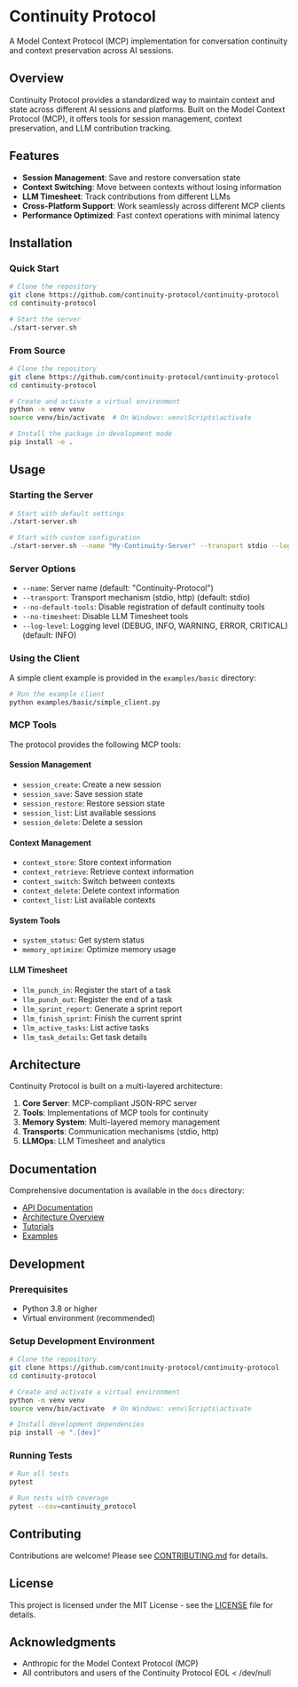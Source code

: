 # Continuity Protocol

A Model Context Protocol (MCP) implementation for conversation continuity and context preservation across AI sessions.

## Overview

Continuity Protocol provides a standardized way to maintain context and state across different AI sessions and platforms. Built on the Model Context Protocol (MCP), it offers tools for session management, context preservation, and LLM contribution tracking.

## Features

- **Session Management**: Save and restore conversation state
- **Context Switching**: Move between contexts without losing information
- **LLM Timesheet**: Track contributions from different LLMs
- **Cross-Platform Support**: Work seamlessly across different MCP clients
- **Performance Optimized**: Fast context operations with minimal latency

## Installation

### Quick Start

```bash
# Clone the repository
git clone https://github.com/continuity-protocol/continuity-protocol
cd continuity-protocol

# Start the server
./start-server.sh
```

### From Source

```bash
# Clone the repository
git clone https://github.com/continuity-protocol/continuity-protocol
cd continuity-protocol

# Create and activate a virtual environment
python -m venv venv
source venv/bin/activate  # On Windows: venv\Scripts\activate

# Install the package in development mode
pip install -e .
```

## Usage

### Starting the Server

```bash
# Start with default settings
./start-server.sh

# Start with custom configuration
./start-server.sh --name "My-Continuity-Server" --transport stdio --log-level DEBUG
```

### Server Options

- `--name`: Server name (default: "Continuity-Protocol")
- `--transport`: Transport mechanism (stdio, http) (default: stdio)
- `--no-default-tools`: Disable registration of default continuity tools
- `--no-timesheet`: Disable LLM Timesheet tools
- `--log-level`: Logging level (DEBUG, INFO, WARNING, ERROR, CRITICAL) (default: INFO)

### Using the Client

A simple client example is provided in the `examples/basic` directory:

```bash
# Run the example client
python examples/basic/simple_client.py
```

### MCP Tools

The protocol provides the following MCP tools:

#### Session Management

- `session_create`: Create a new session
- `session_save`: Save session state
- `session_restore`: Restore session state
- `session_list`: List available sessions
- `session_delete`: Delete a session

#### Context Management

- `context_store`: Store context information
- `context_retrieve`: Retrieve context information
- `context_switch`: Switch between contexts
- `context_delete`: Delete context information
- `context_list`: List available contexts

#### System Tools

- `system_status`: Get system status
- `memory_optimize`: Optimize memory usage

#### LLM Timesheet

- `llm_punch_in`: Register the start of a task
- `llm_punch_out`: Register the end of a task
- `llm_sprint_report`: Generate a sprint report
- `llm_finish_sprint`: Finish the current sprint
- `llm_active_tasks`: List active tasks
- `llm_task_details`: Get task details

## Architecture

Continuity Protocol is built on a multi-layered architecture:

1. **Core Server**: MCP-compliant JSON-RPC server
2. **Tools**: Implementations of MCP tools for continuity
3. **Memory System**: Multi-layered memory management
4. **Transports**: Communication mechanisms (stdio, http)
5. **LLMOps**: LLM Timesheet and analytics

## Documentation

Comprehensive documentation is available in the `docs` directory:

- [API Documentation](docs/api/README.md)
- [Architecture Overview](docs/architecture/README.md)
- [Tutorials](docs/tutorials/README.md)
- [Examples](docs/examples/README.md)

## Development

### Prerequisites

- Python 3.8 or higher
- Virtual environment (recommended)

### Setup Development Environment

```bash
# Clone the repository
git clone https://github.com/continuity-protocol/continuity-protocol
cd continuity-protocol

# Create and activate a virtual environment
python -m venv venv
source venv/bin/activate  # On Windows: venv\Scripts\activate

# Install development dependencies
pip install -e ".[dev]"
```

### Running Tests

```bash
# Run all tests
pytest

# Run tests with coverage
pytest --cov=continuity_protocol
```

## Contributing

Contributions are welcome\! Please see [CONTRIBUTING.md](CONTRIBUTING.md) for details.

## License

This project is licensed under the MIT License - see the [LICENSE](LICENSE) file for details.

## Acknowledgments

- Anthropic for the Model Context Protocol (MCP)
- All contributors and users of the Continuity Protocol
EOL < /dev/null